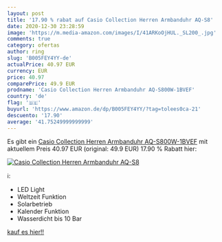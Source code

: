 ```yaml
---
layout: post
title: '17.90 % rabat auf Casio Collection Herren Armbanduhr AQ-S8'
date: 2020-12-30 23:28:59
image: 'https://m.media-amazon.com/images/I/41ARKoOjHUL._SL200_.jpg'
comments: true
category: ofertas
author: ring
slug: 'B005FEY4YY-de'
actualPrice: 40.97 EUR
currency: EUR
price: 40.97
comparePrice: 49.9 EUR
prodname: 'Casio Collection Herren Armbanduhr AQ-S800W-1BVEF'
country: 'de'
flag: '🇩🇪'
buyurl: 'https://www.amazon.de/dp/B005FEY4YY/?tag=tolees0ca-21'
descuento: '17.90'
average: '41.75249999999999'
---
```


Es gibt ein [Casio Collection Herren Armbanduhr AQ-S800W-1BVEF](https://www.amazon.de/dp/B005FEY4YY/?tag=tolees0ca-21) mit aktuellem Preis 40.97 EUR (original: 49.9 EUR) 17.90 % Rabatt hier:

[![Casio Collection Herren Armbanduhr AQ-S8](https://m.media-amazon.com/images/I/41ARKoOjHUL._SL200_.jpg)](https://www.amazon.de/dp/B005FEY4YY/?tag=tolees0ca-21)

ℹ️:

- LED Light
- Weltzeit Funktion
- Solarbetrieb
- Kalender Funktion
- Wasserdicht bis 10 Bar

[kauf es hier!!](https://www.amazon.de/dp/B005FEY4YY/?tag=tolees0ca-21)
